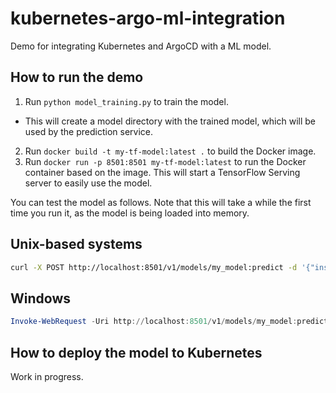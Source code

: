# kubernetes-argo-ml-integration
Demo for integrating Kubernetes and ArgoCD with a ML model.

## How to run the demo
1. Run `python model_training.py` to train the model.
- This will create a model directory with the trained model, which will be used by the prediction service.
2. Run `docker build -t my-tf-model:latest .` to build the Docker image.
3. Run `docker run -p 8501:8501 my-tf-model:latest` to run the Docker container based on the image. This will start a TensorFlow Serving server to easily use the model.

You can test the model as follows. Note that this will take a while the first time you run it, as the model is being loaded into memory.

## Unix-based systems
```bash
curl -X POST http://localhost:8501/v1/models/my_model:predict -d '{"instances": [[0.1, 0.2, 0.3, 0.4, 0.5, 0.6, 0.7, 0.8, 0.9, 1.0]]}'
```

## Windows
```powershell
Invoke-WebRequest -Uri http://localhost:8501/v1/models/my_model:predict -Method POST -Body '{"instances": [[0.1, 0.2, 0.3, 0.4, 0.5, 0.6, 0.7, 0.8, 0.9, 1.0]]}' -ContentType "application/json"
```

## How to deploy the model to Kubernetes
Work in progress.